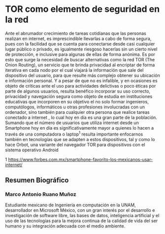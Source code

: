 TOR como elemento de seguridad en la red
========================================

Ante el abrumador crecimiento de tareas cotidianas que las personas realizan en internet, es imprescindible llevarlas 
a cabo de forma segura, pues con la facilidad que se cuenta para conectarse desde casi cualquier lugar público o privado,
es igualmente riesgoso hacerlas sin un cierto nivel de protección, e inclusive para algunas de ellas de forma anónima.
Es por esto que surge la necesidad de buscar alternativas como la red TOR (The Onion Routing), un servicio que te brinda 
privacidad al encriptar de forma iterativa en cada nodo por el cual viajará la información que sale del dispositivo del 
usuario, para que resulte más complejo obtener su ubicación e información personal.
Y a pesar de que no es infalible, y en ocasiones es objeto de críticas ante el uso para actividades delictivas o poco 
éticas por parte de algunos usuarios, resulta benéfico incorporar su uso correcto, privacidad y navegación segura como 
objeto de estudia en instituciones educativas que incorporen en su objetivo el no solo formar ingenieros, computólogos, 
informáticos u otras profesiones involucradas con un ordenador, sino también para cualquier otra persona que realice 
tareas conectado a internet , lo cual hoy en día es una gran parte de la población.
Sumando que el número de usuarios que utiliza internet desde un Smartphone hoy en día es significativamente mayor a quienes lo hacen a través de una computadora o laptop<sup>1</sup> resulta importante enfocarnos también en tecnologías que se adapten a estos dispositivos, tal y como lo hace Orbot, una variante del navegador TOR para dispositivos con el sistema operativo Android

1 https://www.forbes.com.mx/smartphone-favorito-los-mexicanos-usar-internet/



Resumen Biográfico
------------------
### Marco Antonio Ruano Muñoz
Estudiante mexicano de Ingeniería en computación en la UNAM, desarrollador en Microsoft México, con un gran interés por el
desarrollo e investigación de software libre, las bases de datos, inteligencia artificial y el uso de las tecnologías para 
la mejora continua de la calidad de vida del ser humano y su integración adecuada con el medio ambiente.
